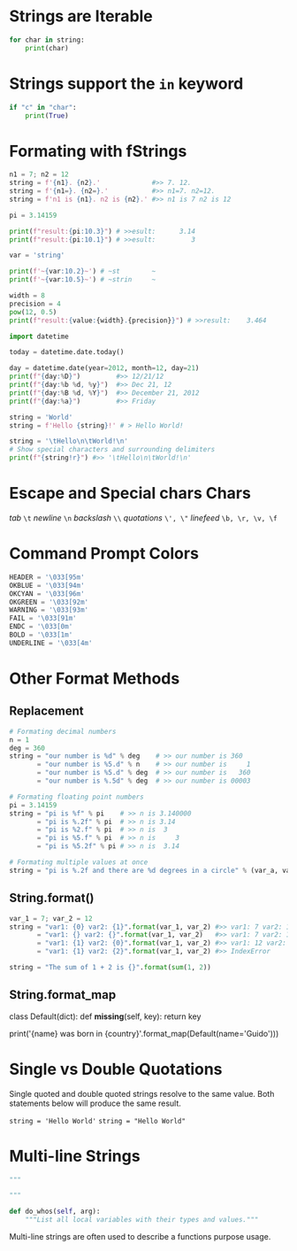 # Strings are Iterable

```python
for char in string:
    print(char)
```

# Strings support the `in` keyword

```python
if "c" in "char":
    print(True)
```

# Formating with fStrings

```python
n1 = 7; n2 = 12
string = f'{n1}. {n2}.'             #>> 7. 12.
string = f'{n1=}. {n2=}.'           #>> n1=7. n2=12.
string = f'n1 is {n1}. n2 is {n2}.' #>> n1 is 7 n2 is 12
```

```python
pi = 3.14159

print(f"result:{pi:10.3}") # >>esult:      3.14
print(f"result:{pi:10.1}") # >>esult:         3
```

```python
var = 'string'

print(f'~{var:10.2}~') # ~st        ~
print(f'~{var:10.5}~') # ~strin     ~
```

```python
width = 8
precision = 4
pow(12, 0.5)
print(f"result:{value:{width}.{precision}}") # >>result:    3.464
```

```python
import datetime

today = datetime.date.today()

day = datetime.date(year=2012, month=12, day=21)
print(f"{day:%D}")         #>> 12/21/12
print(f"{day:%b %d, %y}")  #>> Dec 21, 12
print(f"{day:%B %d, %Y}")  #>> December 21, 2012
print(f"{day:%a}")         #>> Friday
```

```python
string = 'World'
string = f'Hello {string}!' # > Hello World!

string = '\tHello\n\tWorld!\n'
# Show special characters and surrounding delimiters
print(f"{string!r}") #>> '\tHello\n\tWorld!\n'
```

# Escape and Special chars Chars

*tab* `\t`
*newline* `\n`
*backslash* `\\`
*quotations* `\', \"`
*linefeed* `\b, \r, \v, \f `

# Command Prompt Colors

```python
HEADER = '\033[95m'
OKBLUE = '\033[94m'
OKCYAN = '\033[96m'
OKGREEN = '\033[92m'
WARNING = '\033[93m'
FAIL = '\033[91m'
ENDC = '\033[0m'
BOLD = '\033[1m'
UNDERLINE = '\033[4m'
```


# Other Format Methods


## Replacement

```python
# Formating decimal numbers
n = 1
deg = 360
string = "our number is %d" % deg    # >> our number is 360
       = "our number is %5.d" % n    # >> our number is     1
       = "our number is %5.d" % deg  # >> our number is   360
       = "our number is %.5d" % deg  # >> our number is 00003
```

```python
# Formating floating point numbers
pi = 3.14159
string = "pi is %f" % pi    # >> n is 3.140000
       = "pi is %.2f" % pi  # >> n is 3.14
       = "pi is %2.f" % pi  # >> n is  3
       = "pi is %5.f" % pi  # >> n is     3 
       = "pi is %5.2f" % pi # >> n is  3.14
```

```python
# Formating multiple values at once
string = "pi is %.2f and there are %d degrees in a circle" % (var_a, var_b)
```


## String.format()

```python
var_1 = 7; var_2 = 12
string = "var1: {0} var2: {1}".format(var_1, var_2) #>> var1: 7 var2: 12
       = "var1: {} var2: {}".format(var_1, var_2)   #>> var1: 7 var2: 12
       = "var1: {1} var2: {0}".format(var_1, var_2) #>> var1: 12 var2: 7
       = "var1: {1} var2: {2}".format(var_1, var_2) #>> IndexError

string = "The sum of 1 + 2 is {}".format(sum(1, 2))
```


## String.format_map

class Default(dict):
    def __missing__(self, key):
        return key

print('{name} was born in {country}'.format_map(Default(name='Guido')))


# Single vs Double Quotations

Single quoted and double quoted strings resolve to the same value. Both statements below will produce the same result.

`string = 'Hello World'`
`string = "Hello World"`


# Multi-line Strings

```python
"""

"""
```

```python
def do_whos(self, arg):
    """List all local variables with their types and values."""

```

Multi-line strings are often used to describe a functions purpose usage.